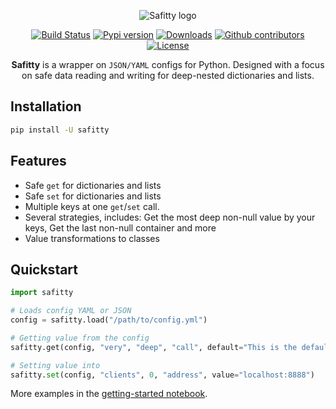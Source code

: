 <div align="center">

![Safitty logo](https://raw.githubusercontent.com/catalyst-team/catalyst-pics/master/pics/safitty_logo.png)

[![Build Status](https://travis-ci.com/TezRomacH/safitty.svg?branch=master)](https://travis-ci.com/TezRomacH/safitty)
[![Pypi version](https://img.shields.io/pypi/v/safitty.svg?colorB=blue)](https://pypi.org/project/safitty/)
[![Downloads](https://img.shields.io/pypi/dm/safitty.svg?style=flat)](https://pypi.org/project/safitty/)
[![Github contributors](https://img.shields.io/github/contributors/TezRomacH/safitty.svg?logo=github&logoColor=white)](https://github.com/TezRomacH/safitty/graphs/contributors)
[![License](https://img.shields.io/github/license/TezRomacH/safitty.svg)](LICENSE)

**Safitty** is a wrapper on `JSON/YAML` configs for Python.
Designed with a focus on safe data reading and writing for deep-nested dictionaries and lists.

</div>

## Installation
```bash
pip install -U safitty
```

## Features
- Safe `get` for dictionaries and lists
- Safe `set` for dictionaries and lists
- Multiple keys at one `get`/`set` call.
- Several strategies, includes: Get the most deep non-null value by your keys, Get the last non-null container and more
- Value transformations to classes

## Quickstart

```python
import safitty

# Loads config YAML or JSON
config = safitty.load("/path/to/config.yml")

# Getting value from the config
safitty.get(config, "very", "deep", "call", default="This is the default value")

# Setting value into
safitty.set(config, "clients", 0, "address", value="localhost:8888")
```

More examples in the [getting-started notebook](examples/getting_started.ipynb).

